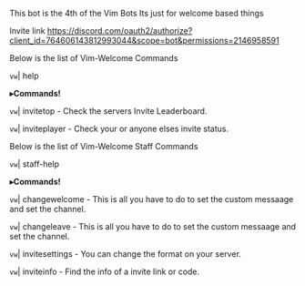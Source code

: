 This bot is the 4th of the Vim Bots 
Its just for welcome based things

Invite link https://discord.com/oauth2/authorize?client_id=764606143812993044&scope=bot&permissions=2146958591

Below is the list of Vim-Welcome Commands

`vw`| help

**__▸Commands!__** 

`vw`| invitetop - Check the servers Invite Leaderboard.

`vw`| inviteplayer - Check your or anyone elses invite status.

Below is the list of Vim-Welcome Staff Commands

`vw`| staff-help

**__▸Commands!__** 

`vw`| changewelcome - This is all you have to do to set the custom messaage and set the channel.

`vw`| changeleave - This is all you have to do to set the custom messaage and set the channel.

`vw`| invitesettings - You can change the format on your server.

`vw`| inviteinfo - Find the info of a invite link or code.
